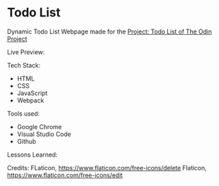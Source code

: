 # Todo List

Dynamic Todo List Webpage made for the [Project: Todo List of The Odin Project](https://www.theodinproject.com/lessons/node-path-javascript-todo-list)

Live Preview:

Tech Stack:

- HTML
- CSS
- JavaScript
- Webpack

Tools used:

- Google Chrome
- Visual Studio Code
- Github

Lessons Learned:

Credits:
FLaticon, https://www.flaticon.com/free-icons/delete
Flaticon, https://www.flaticon.com/free-icons/edit
